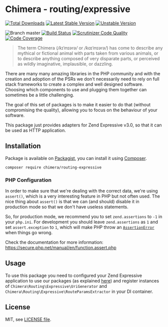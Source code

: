 # Chimera - routing/expressive

[![Total Downloads](https://img.shields.io/packagist/dt/chimera/routing-expressive.svg?style=flat-square)](https://packagist.org/packages/chimera/routing-expressive)
[![Latest Stable Version](https://img.shields.io/packagist/v/chimera/routing-expressive.svg?style=flat-square)](https://packagist.org/packages/chimera/routing-expressive)
[![Unstable Version](https://img.shields.io/packagist/vpre/chimera/routing-expressive.svg?style=flat-square)](https://packagist.org/packages/chimera/routing-expressive)

![Branch master](https://img.shields.io/badge/branch-master-brightgreen.svg?style=flat-square)
[![Build Status](https://img.shields.io/travis/chimeraphp/routing-expressive/master.svg?style=flat-square)](http://travis-ci.org/#!/chimeraphp/routing-expressive)
[![Scrutinizer Code Quality](https://img.shields.io/scrutinizer/g/chimeraphp/routing-expressive/master.svg?style=flat-square)](https://scrutinizer-ci.com/g/chimeraphp/routing-expressive/?branch=master)
[![Code Coverage](https://img.shields.io/scrutinizer/coverage/g/chimeraphp/routing-expressive/master.svg?style=flat-square)](https://scrutinizer-ci.com/g/chimeraphp/routing-expressive/?branch=master)

> The term Chimera (_/kɪˈmɪərə/_ or _/kaɪˈmɪərə/_) has come to describe any
mythical or fictional animal with parts taken from various animals, or to
describe anything composed of very disparate parts, or perceived as wildly
imaginative, implausible, or dazzling.

There are many many amazing libraries in the PHP community and with the creation
and adoption of the PSRs we don't necessarily need to rely on full stack
frameworks to create a complex and well designed software. Choosing which
components to use and plugging them together can sometimes be a little
challenging.

The goal of this set of packages is to make it easier to do that (without
compromising the quality), allowing you to focus on the behaviour of your
software.

This package just provides adapters for Zend Expressive v3.0, so that it
can be used as HTTP application. 

## Installation

Package is available on [Packagist](http://packagist.org/packages/chimera/routing-expressive),
you can install it using [Composer](http://getcomposer.org).

```shell
composer require chimera/routing-expressive
```

### PHP Configuration

In order to make sure that we're dealing with the correct data, we're using `assert()`,
which is a very interesting feature in PHP but not often used. The nice thing
about `assert()` is that we can (and should) disable it in production mode so
that we don't have useless statements.

So, for production mode, we recommend you to set `zend.assertions` to `-1` in your `php.ini`.
For development you should leave `zend.assertions` as `1` and set `assert.exception` to `1`, which
will make PHP throw an [`AssertionError`](https://secure.php.net/manual/en/class.assertionerror.php)
when things go wrong.

Check the documentation for more information: https://secure.php.net/manual/en/function.assert.php


## Usage

To use this package you need to configured your Zend Expressive application to
use our packages (as explained [here](https://github.com/chimeraphp/routing#usage))
and register instances of `Chimera\Routing\Expressive\UriGenerator` and
`Chimera\Routing\Expressive\RouteParamsExtractor` in your DI container. 

## License

MIT, see [LICENSE file](https://github.com/chimeraphp/routing-expressive/blob/master/LICENSE).
